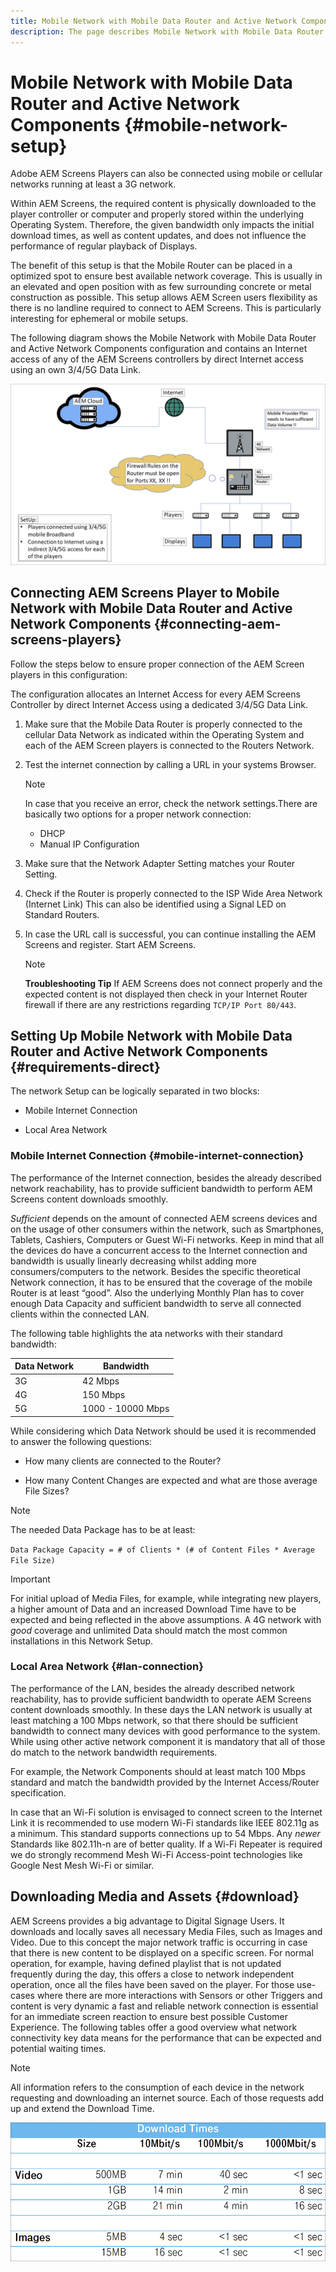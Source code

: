 ```yaml
---
title: Mobile Network with Mobile Data Router and Active Network Components
description: The page describes Mobile Network with Mobile Data Router and Active Network Components
---
```


# Mobile Network with Mobile Data Router and Active Network Components {#mobile-network-setup}

Adobe AEM Screens Players can also be connected using mobile or cellular networks running at least a 3G network.

Within AEM Screens, the required content is physically downloaded to the player controller or computer and properly stored within the underlying Operating System. Therefore, the given bandwidth only impacts the initial download times, as well as content updates, and does not influence the performance of regular playback of Displays.

The benefit of this setup is that the Mobile Router can be placed in a optimized spot to ensure best available network coverage. This is usually in an elevated and open position with as few surrounding concrete or metal construction as possible.
This setup allows AEM Screen users flexibility as there is no landline required to connect to AEM Screens. This is particularly interesting for ephemeral or mobile setups.

The following diagram shows the Mobile Network with Mobile Data Router and Active Network Components configuration and contains an Internet access of any of the AEM Screens controllers by direct Internet access using an own 3/4/5G Data Link.

![](/help/using/assets/mobile-network-1.png)

## Connecting AEM Screens Player to Mobile Network with Mobile Data Router and Active Network Components {#connecting-aem-screens-players}

Follow the steps below to ensure proper connection of the AEM Screen players in this configuration:

The configuration allocates an Internet Access for every AEM Screens Controller by direct Internet Access using a dedicated 3/4/5G Data Link.

1. Make sure that the Mobile Data Router is properly connected to the cellular Data Network as indicated within the Operating System and each of the AEM Screen players is connected to the Routers Network.
1. Test the internet connection by calling a URL in your systems Browser.
   >[!NOTE]
   >In case that you receive an error, check the network settings.There are basically two options for a proper network connection:
   >* DHCP
   >* Manual IP Configuration

1. Make sure that the Network Adapter Setting matches your Router Setting.

1. Check if the Router is properly connected to the ISP Wide Area Network (Internet Link) This can also be identified using a Signal LED on Standard Routers.
1. In case the URL call is successful, you can continue installing the AEM Screens and register. Start AEM Screens.

   >[!NOTE]
   >**Troubleshooting Tip**
   >If AEM Screens does not connect properly and the expected content is not displayed then check in your Internet Router firewall if there are any restrictions regarding `TCP/IP Port 80/443`.


## Setting Up Mobile Network with Mobile Data Router and Active Network Components {#requirements-direct}

The network Setup can be logically separated in two blocks:

* Mobile Internet Connection

* Local Area Network

### Mobile Internet Connection {#mobile-internet-connection}

The performance of the Internet connection, besides the already described network reachability, has to provide sufficient bandwidth to perform AEM Screens content downloads smoothly.

*Sufficient* depends on the amount of connected AEM screens devices and on the usage of other consumers within the network, such as Smartphones, Tablets, Cashiers, Computers or Guest Wi-Fi networks.
Keep in mind that all the devices do have a concurrent access to the Internet connection and bandwidth is usually linearly decreasing whilst adding more consumers/computers to the network.
Besides the specific theoretical Network connection, it has to be ensured that the coverage of the mobile Router is at least “good”. Also the underlying Monthly Plan has to cover enough Data Capacity and sufficient bandwidth to serve all connected clients within the connected LAN.

The following table highlights the ata networks with their standard bandwidth:

|Data Network|Bandwidth|
|--- |--- |
|3G|42 Mbps|
|4G|150 Mbps|
|5G|1000 - 10000 Mbps|

While considering which Data Network should be used it is recommended to answer the following questions:

* How many clients are connected to the Router?

* How many Content Changes are expected and what are those average File Sizes?

>[!NOTE]
>
>The needed Data Package has to be at least:
>
>`Data Package Capacity = # of Clients * (# of Content Files * Average File Size)`

>[!IMPORTANT]
>
>For initial upload of Media Files, for example, while integrating new players, a higher amount of Data and an increased Download Time have to be expected and being reflected in the above assumptions. A 4G network with *good* coverage and unlimited Data should match the most common installations in this Network Setup.


### Local Area Network {#lan-connection}

The performance of the LAN, besides the already described network reachability, has to provide sufficient bandwidth to operate AEM Screens content downloads smoothly. In these days the LAN network is usually at least matching a 100 Mbps network, so that there should be sufficient bandwidth to connect many devices with good performance to the system. While using other active network component it is mandatory that all of those do match to the network bandwidth requirements.

For example, the Network Components should at least match 100 Mbps standard and match the bandwidth provided by the Internet Access/Router specification.

In case that an Wi-Fi solution is envisaged to connect screen to the Internet Link it is recommended to use modern Wi-Fi standards like IEEE 802.11g as a minimum. This standard supports connections up to 54 Mbps. Any *newer* Standards like 802.11h-n are of better quality. If a Wi-Fi Repeater is required we do strongly recommend Mesh Wi-Fi Access-point technologies like Google Nest Mesh Wi-Fi or similar.

## Downloading Media and Assets {#download}

AEM Screens provides a big advantage to Digital Signage Users. It downloads and locally saves all necessary Media Files, such as Images and Video. Due to this concept the major network traffic is occurring in case that there is new content to be displayed on a specific screen.
For normal operation, for example, having defined playlist that is not updated frequently during the day, this offers a close to network independent operation, once all the files have been saved on the player.
For those use-cases where there are more interactions with Sensors or other Triggers and content is very dynamic a fast and reliable network connection is essential for an immediate screen reaction to ensure best possible Customer Experience.
The following tables offer a good overview what network connectivity key data means for the performance that can be expected and potential waiting times.

>[!NOTE]
>
>All information refers to the consumption of each device in the network requesting and downloading an internet source. Each of those requests add up and extend the Download Time.

![](/help/using/assets/mobile-router-download.png)
